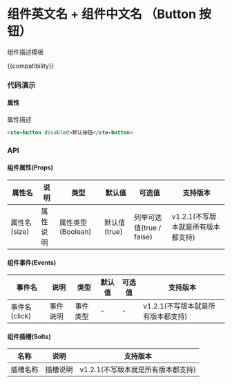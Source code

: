 # 组件英文名 + 组件中文名 （Button 按钮）

组件描述模板

{{compatibility}}

### 代码演示
#### 属性
属性描述

```html
<ste-button disabled>默认按钮</ste-button>
```

### API
#### 组件属性(Props)

|属性名			|说明		|类型				|默认值			|可选值						|支持版本							|
|---				|---		|---				|---			|---						|---								|
|属性名	(size)	|属性说明	|属性类型(Boolean)	|默认值(true)	|列举可选值(true / false)	|v1.2.1(不写版本就是所有版本都支持)	|

#### 组件事件(Events)

|事件名			|说明		|类型		|默认值	|可选值	|支持版本							|
|---			|---		|---		|---	|---	|---								|
|事件名(click)	| 事件说明	| 事件类型	| -		| -		|v1.2.1(不写版本就是所有版本都支持)	|

#### 组件插槽(Solts)

|名称		|说明		|支持版本							|
|---		|---		|---								|
|插槽名称	|插槽说明	|v1.2.1(不写版本就是所有版本都支持)	|
